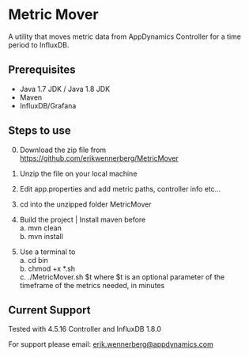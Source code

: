 <h1>Metric Mover</h1>

A utility that moves metric data from AppDynamics Controller for a time period to InfluxDB.

<h2>Prerequisites</h2>

- Java 1.7 JDK / Java 1.8 JDK
- Maven 
- InfluxDB/Grafana

<h2>Steps to use</h2>

0. Download the zip file from
https://github.com/erikwennerberg/MetricMover

1. Unzip the file on your local machine

2. Edit app.properties and add metric paths, controller info etc...

3. cd into the unzipped folder MetricMover

4. Build the project | Install maven before<br />
  a. mvn clean<br />
  b. mvn install<br />

5. Use a terminal to<br /> 
  a. cd bin<br />
  b. chmod +x *.sh<br />
  c. ./MetricMover.sh $t where $t is an optional parameter of the timeframe of the metrics needed, in minutes<br />

<h2>Current Support</h2>
Tested with 4.5.16 Controller and InfluxDB 1.8.0

For support please email: erik.wennerberg@appdynamics.com
